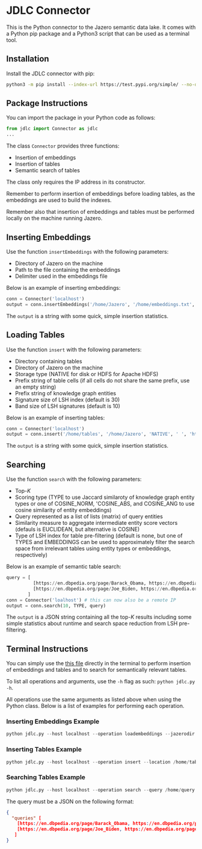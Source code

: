 # JDLC Connector
This is the Python connector to the Jazero semantic data lake.
It comes with a Python pip package and a Python3 script that can be used as a terminal tool.

## Installation
Install the JDLC connector with pip:

```bash
python3 -m pip install --index-url https://test.pypi.org/simple/ --no-deps example-package-YOUR-USERNAME-HERE
```

## Package Instructions
You can import the package in your Python code as follows:

```python
from jdlc import Connector as jdlc
...
```

The class `Connector` provides three functions:
- Insertion of embeddings
- Insertion of tables
- Semantic search of tables

The class only requires the IP address in its constructor.

Remember to perform insertion of embeddings before loading tables, as the embeddings are used to build the indexes.

Remember also that insertion of embeddings and tables must be performed locally on the machine running Jazero.

## Inserting Embeddings
Use the function `insertEmbeddings` with the following parameters:

- Directory of Jazero on the machine
- Path to the file containing the embeddings
- Delimiter used in the embeddings file

Below is an example of inserting embeddings:

```python
conn = Connector('localhost')
output = conn.insertEmbeddings('/home/Jazero', '/home/embeddings.txt', ' ')
```

The `output` is a string with some quick, simple insertion statistics.

## Loading Tables
Use the function `insert` with the following parameters:

- Directory containing tables
- Directory of Jazero on the machine
- Storage type (NATIVE for disk or HDFS for Apache HDFS)
- Prefix string of table cells (if all cells do not share the same prefix, use an empty string)
- Prefix string of knowledge graph entities
- Signature size of LSH index (default is 30)
- Band size of LSH signatures (default is 10)

Below is an example of inserting tables:

```python
conn = Connector('localhost')
output = conn.insert('/home/tables', '/home/Jazero', 'NATIVE', ' ', 'https://en.dbpedia.org', 128, 8)
```

The `output` is a string with some quick, simple insertion statistics.

## Searching
Use the function `search` with the following parameters:

- Top-_K_
- Scoring type (TYPE to use Jaccard similaroty of knowledge graph entity types or one of COSINE_NORM, 'COSINE_ABS, and COSINE_ANG to use cosine similarity of entity embeddings)
- Query represented as a list of lists (matrix) of query entities
- Similarity measure to aggregate intermediate entity score vectors (defauls is EUCLIDEAN, but alternative is COSINE)
- Type of LSH index for table pre-filtering (default is none, but one of TYPES and EMBEDDINGS can be used to approximately filter the search space from irrelevant tables using entity types or embeddings, respectively)

Below is an example of semantic table search:

```python
query = [
          [https://en.dbpedia.org/page/Barack_Obama, https://en.dbpedia.org/page/Joe_Biden, https://en.dbpedia.org/page/White_House], 
          [https://en.dbpedia.org/page/Joe_Biden, https://en.dbpedia.org/page/Kamala_Harris, https://en.dbpedia.org/page/White_House]
        ]
conn = Connector('loalhost') # this can now also be a remote IP
output = conn.search(10, TYPE, query)
```

The `output` is a JSON string containing all the top-_K_ results including some simple statistics about runtime and search space reduction from LSH pre-filtering.

## Terminal Instructions
You can simply use the <a href="https://github.com/EDAO-Project/Jazero/blob/main/JDLC/python/jdlc/jdlc.py">this file</a> directly in the terminal to perform insertion of embeddings and tables and to search for semantically relevant tables.

To list all operations and arguments, use the `-h` flag as such: `python jdlc.py -h`.

All operations use the same arguments as listed above when using the Python class.
Below is a list of examples for performing each operation.

### Inserting Embeddings Example

```python
python jdlc.py --host localhost --operation loadembeddings --jazerodir /home/Jazero --embeddings /home/embeddings.txt --delimiter ' '
```

### Inserting Tables Example

```python
python jdlc.py --host localhost --operation insert --location /home/tables --jazerodir /home/Jazero --storagetype NATIVE --tableentityprefix ' ' --kgentityprefix "https://en.dbpedia.org" --signaturesize 30 --bandsize 10
```

### Searching Tables Example

```python
python jdlc.py --host localhost --operation search --query /home/query.json --scoringtype COSINE_NORM --topk 100 --similaritymeasure EUCLIDEAN --prefilter EMBEDDINGS
```

The query must be a JSON on the following format:

```json
{
  "queries" [
    [https://en.dbpedia.org/page/Barack_Obama, https://en.dbpedia.org/page/Joe_Biden, https://en.dbpedia.org/page/White_House],
    [https://en.dbpedia.org/page/Joe_Biden, https://en.dbpedia.org/page/Kamala_Harris, https://en.dbpedia.org/page/White_House]
   ]
}
```
